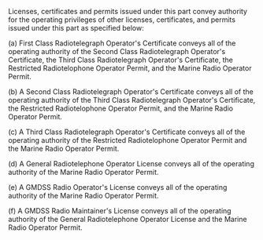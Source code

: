 Licenses, certificates and permits issued under this part convey authority for the operating privileges of other licenses, certificates, and permits issued under this part as specified below:

(a) First Class Radiotelegraph Operator's Certificate conveys all of the operating authority of the Second Class Radiotelegraph Operator's Certificate, the Third Class Radiotelegraph Operator's Certificate, the Restricted Radiotelophone Operator Permit, and the Marine Radio Operator Permit.

(b) A Second Class Radiotelegraph Operator's Certificate conveys all of the operating authority of the Third Class Radiotelegraph Operator's Certificate, the Restricted Radiotelophone Operator Permit, and the Marine Radio Operator Permit.

(c) A Third Class Radiotelegraph Operator's Certificate conveys all of the operating authority of the Restricted Radiotelophone Operator Permit and the Marine Radio Operator Permit.
                                    

(d) A General Radiotelephone Operator License conveys all of the operating authority of the Marine Radio Operator Permit.

(e) A GMDSS Radio Operator's License conveys all of the operating authority of the Marine Radio Operator Permit.

(f) A GMDSS Radio Maintainer's License conveys all of the operating authority of the General Radiotelephone Operator License and the Marine Radio Operator Permit.

